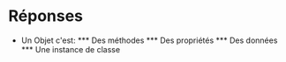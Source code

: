 # Réponses

* Un Objet c'est:
*** Des méthodes
*** Des propriétés
*** Des données
*** Une instance de classe